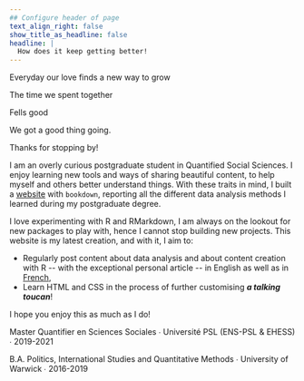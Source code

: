 ```yaml
---
## Configure header of page
text_align_right: false
show_title_as_headline: false
headline: |
  How does it keep getting better!
---
```


<!-- this is a subheadline -->
Everyday our love finds a new way to grow

The time we spent together

Fells good

We got a good thing going.


Thanks for stopping by!

I am an overly curious postgraduate student in Quantified Social Sciences. I enjoy learning new tools and ways of sharing beautiful content, to help myself and others better understand things. With these traits in mind, I built a [website](https://pyrrhamide.github.io/regressions) with `bookdown`, reporting all the different data analysis methods I learned during my postgraduate degree.

I love experimenting with R and RMarkdown, I am always on the lookout for new packages to play with, hence I cannot stop building new projects. This website is my latest creation, and with it, I aim to:

* Regularly post content about data analysis and about content creation with R -- with the exceptional personal article -- in English as well as in [French](/fr/#about),
* Learn HTML and CSS in the process of further customising _**a talking toucan**_!

I hope you enjoy this as much as I do!



<i class="fas fa-graduation-cap pr2"></i>Master Quantifier en Sciences Sociales  &#8729;
 Université PSL (ENS-PSL & EHESS)  &#8729;  2019-2021

<i class="fas fa-graduation-cap pr2"></i>B.A. Politics, International Studies and Quantitative Methods  &#8729;
    University of Warwick  &#8729;  2016-2019
